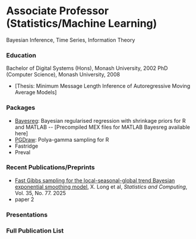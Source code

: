 # Associate Professor (Statistics/Machine Learning)
Bayesian Inference, Time Series, Information Theory

### Education
Bachelor of Digital Systems (Hons), Monash University, 2002
PhD (Computer Science), Monash University, 2008
- [Thesis: Minimum Message Length Inference of Autoregressive Moving Average Models]

### Packages
- [Bayesreg](https://github.com/dfschmidt80/pgdraw): Bayesian regularised regression with shrinkage priors for R and MATLAB
-- [Precompiled MEX files for MATLAB Bayesreg available here]
- [PGDraw](https://github.com/dfschmidt80/pgdraw): Polya-gamma sampling for R
- Fastridge
- Preval

### Recent Publications/Preprints
- [Fast Gibbs sampling for the local-seasonal-global trend Bayesian exponential smoothing model](https://link.springer.com/article/10.1007/s11222-025-10603-z), X. Long et al, *Statistics and Computing*, Vol. 35, No. 77. 2025
- paper 2

### Presentations


### Full Publication List
